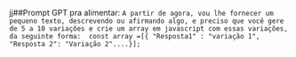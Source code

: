 jj##Prompt GPT pra alimentar:  ```A partir de agora, vou lhe fornecer um pequeno texto, descrevendo ou afirmando algo, e preciso que você gere de 5 a 10 variações e crie um array em javascript com essas variações, da seguinte forma:  const array =[{ "Resposta1" : "variação 1", "Resposta 2": "Variação 2"....}];```   
